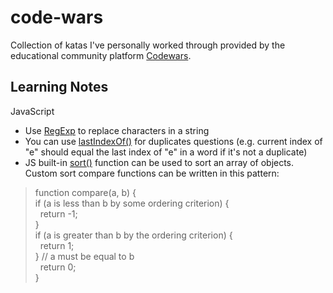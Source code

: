 # code-wars
Collection of katas I've personally worked through provided by the educational community platform [Codewars](https://www.codewars.com/).

## Learning Notes
JavaScript
* Use [RegExp](https://www.w3schools.com/js/js_regexp.asp) to replace characters in a string
* You can use [lastIndexOf()](https://developer.mozilla.org/en-US/docs/Web/JavaScript/Reference/Global_Objects/String/lastIndexOf) for duplicates questions (e.g. current index of "e" should equal the last index of "e" in a word if it's not a duplicate)
* JS built-in [sort()](https://developer.mozilla.org/en-US/docs/Web/JavaScript/Reference/Global_Objects/Array/sort) function can be used to sort an array of objects. Custom sort compare functions can be written in this pattern:
>function compare(a, b) {  
if (a is less than b by some ordering criterion) {  
&nbsp;  return -1;  
  }  
  if (a is greater than b by the ordering criterion) {  
&nbsp;  return 1;  
  }
  // a must be equal to b  
&nbsp; return 0;  
}
